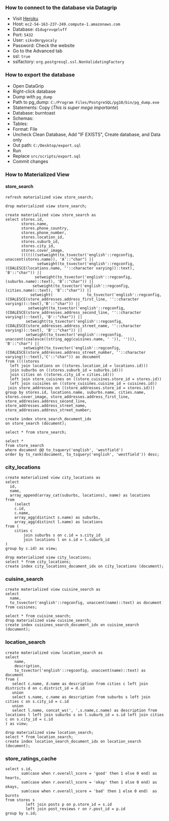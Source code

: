 ### How to connect to the database via Datagrip
* Visit [Heroku](https://data.heroku.com/datastores/08663315-9dc4-4d18-81ba-827e25eb4ebf#administration)
* Host: `ec2-54-163-237-249.compute-1.amazonaws.com`
* Database: `d1dugrvvqelvff`
* Port: `5432`
* User: `sikvdmrgyocaly`
* Password: Check the website
* Go to the Advanced tab
* ssl: `true`
* sslfactory: `org.postgresql.ssl.NonValidatingFactory`

### How to export the database
* Open DataGrip
* Right-click database
* Dump with `pg_dump`
* Path to pg_dump: `C:/Program Files/PostgreSQL/pg10/bin/pg_dump.exe`
* Statements: Copy (*This is super mega importante*)
* Database: burntoast
* Schemas: <empty>
* Tables: <empty>
* Format: File
* Uncheck Clean Database, Add "IF EXISTS", Create database, and Data only
* Out path: `C:/Desktop/export.sql`
* Run
* Replace `src/scripts/export.sql`
* Commit changes

### How to Materialized View

#### store_search
```postgresql
refresh materialized view store_search;

drop materialized view store_search;

create materialized view store_search as
select stores.id,
       stores.name,
       stores.phone_country,
       stores.phone_number,
       stores.location_id,
       stores.suburb_id,
       stores.city_id,
       stores.cover_image,
       (((((((setweight(to_tsvector('english'::regconfig, unaccent(stores.name)), 'A'::"char") ||
              setweight(to_tsvector('english'::regconfig, (COALESCE(locations.name, ''::character varying))::text), 'B'::"char")) ||
             setweight(to_tsvector('english'::regconfig, (suburbs.name)::text), 'B'::"char")) ||
            setweight(to_tsvector('english'::regconfig, (cities.name)::text), 'B'::"char")) ||
           setweight(               to_tsvector('english'::regconfig,(COALESCE(store_addresses.address_first_line, ''::character varying))::text),'B'::"char")) ||
          setweight(to_tsvector('english'::regconfig, (COALESCE(store_addresses.address_second_line, ''::character varying))::text), 'B'::"char")) ||
         setweight(to_tsvector('english'::regconfig, (COALESCE(store_addresses.address_street_name, ''::character varying))::text), 'B'::"char")) ||
         setweight(to_tsvector('english'::regconfig, unaccent(coalesce((string_agg(cuisines.name, ' ')), ''))), 'B'::"char") ||
        setweight(to_tsvector('english'::regconfig,(COALESCE(store_addresses.address_street_number, ''::character varying))::text),'C'::"char")) as document
from ((((stores
  left join locations on ((stores.location_id = locations.id)))
  join suburbs on ((stores.suburb_id = suburbs.id)))
  join cities on ((stores.city_id = cities.id)))
  left join store_cuisines on ((store_cuisines.store_id = stores.id))
  left join cuisines on ((store_cuisines.cuisine_id = cuisines.id))
 join store_addresses on ((store_addresses.store_id = stores.id)))
group by stores.id, locations.name, suburbs.name, cities.name, stores.cover_image, store_addresses.address_first_line, store_addresses.address_second_line, store_addresses.address_street_name, store_addresses.address_street_number;

create index store_search_document_idx
on store_search (document);

select * from store_search;

select *
from store_search
where document @@ to_tsquery('english', 'westfield')
order by ts_rank(document, to_tsquery('english', 'westfield')) desc;
```

### city_locations
```postgresql
create materialized view city_locations as
select
  id,
  name,
  array_append(array_cat(suburbs, locations), name) as locations
from
    (select
    c.id,
    c.name,
    array_agg(distinct s.name) as suburbs,
    array_agg(distinct l.name) as locations
from (
    cities c
        join suburbs s on c.id = s.city_id
        join locations l on s.id = l.suburb_id
)
group by c.id) as view;

drop materialized view city_locations;
select * from city_locations;
create index city_locations_document_idx on city_locations (document);
```

### cuisine_search
```postgresql
create materialized view cuisine_search as
select 
  name,
  to_tsvector('english'::regconfig, unaccent(name)::text) as document
from cuisines;

select * from cuisine_search;
drop materialized view cuisine_search;
create index cuisines_search_document_idx on cuisine_search (document);
```

### location_search
```postgresql
create materialized view location_search as
select
    name,
    description,
    to_tsvector('english'::regconfig, unaccent(name)::text) as document
from (
   select c.name, d.name as description from cities c left join districts d on c.district_id = d.id
   union
   select s.name, c.name as description from suburbs s left join cities c on s.city_id = c.id
   union
   select l.name, concat_ws(', ',s.name,c.name) as description from locations l left join suburbs s on l.suburb_id = s.id left join cities c on s.city_id = c.id
) as view;

drop materialized view location_search;
select * from location_search;
create index location_search_document_idx on location_search (document);
```

### store_ratings_cache
```postgresql
select s.id,
       sum(case when r.overall_score = 'good' then 1 else 0 end) as hearts,
       sum(case when r.overall_score = 'okay' then 1 else 0 end) as okays,
       sum(case when r.overall_score = 'bad' then 1 else 0 end)  as burnts
from stores s
         left join posts p on p.store_id = s.id
         left join post_reviews r on r.post_id = p.id
group by s.id;
```

